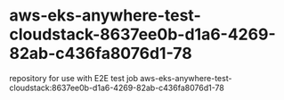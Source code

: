 # aws-eks-anywhere-test-cloudstack-8637ee0b-d1a6-4269-82ab-c436fa8076d1-78
repository for use with E2E test job aws-eks-anywhere-test-cloudstack:8637ee0b-d1a6-4269-82ab-c436fa8076d1-78
